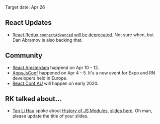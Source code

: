 Target date: Apr 26

React Updates
---
- [React Redux `connectAdvanced` will be deprecated](https://github.com/reduxjs/react-redux/issues/1236). Not sure when, but Dan Abramov is also backing that.

Community
---
- [React Amsterdam](https://react.amsterdam/) happend on Apr 10 - 12.
- [AppsJsConf](https://appjs.co/) happened on Apr 4 - 5. It's a new event for Expo and RN developers held in Europe.
- [React Conf AU](https://reactconf.com.au/) will happen on early 2020.

RK talked about...
---
- [Tan Li Hau](https://twitter.com/tanhauhau) spoke about [History of JS Modules](https://github.com/Shopee/react-knowledgeable/issues/83), [slides here](https://slides.com/tanhauhau/deck-9#/). Oh man, please update the title of your slides.
